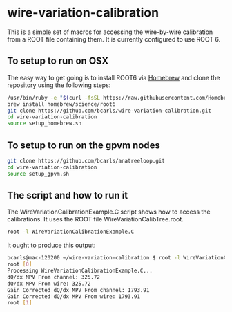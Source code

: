 # wire-variation-calibration


This is a simple set of macros for accessing the wire-by-wire calibration from a ROOT file containing them. It is currently configured to use ROOT 6. 

## To setup to run on OSX 

The easy way to get going is to install ROOT6 via [Homebrew](http://brew.sh/)
and clone the repository using the following steps:

```bash
/usr/bin/ruby -e "$(curl -fsSL https://raw.githubusercontent.com/Homebrew/install/master/install)"
brew install homebrew/science/root6
git clone https://github.com/bcarls/wire-variation-calibration.git
cd wire-variation-calibration
source setup_homebrew.sh
```

## To setup to run on the gpvm nodes

```bash
git clone https://github.com/bcarls/anatreeloop.git
cd wire-variation-calibration
source setup_gpvm.sh
```

## The script and how to run it

The WireVariationCalibrationExample.C script shows how to access the calibrations. It uses the ROOT file WireVariationCalibTree.root. 

```bash
root -l WireVariationCalibrationExample.C
```

It ought to produce this output:

```bash
bcarls@mac-120200 ~/wire-variation-calibration $ root -l WireVariationCalibrationExample.C
root [0]
Processing WireVariationCalibrationExample.C...
dQ/dx MPV From channel: 325.72
dQ/dx MPV From wire: 325.72
Gain Corrected dQ/dx MPV From channel: 1793.91
Gain Corrected dQ/dx MPV From wire: 1793.91
root [1]
```






